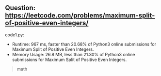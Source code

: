 ## Question: https://leetcode.com/problems/maximum-split-of-positive-even-integers/

code1.py:
* Runtime: 967 ms, faster than 20.68% of Python3 online submissions for Maximum Split of Positive Even Integers.
* Memory Usage: 26.8 MB, less than 21.30% of Python3 online submissions for Maximum Split of Positive Even Integers.
> math